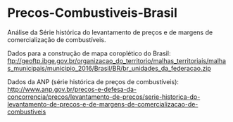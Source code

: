 # Precos-Combustiveis-Brasil
Análise da Série histórica do levantamento de preços e de margens de comercialização de combustíveis.

Dados para a construção de mapa coroplético do Brasil: ftp://geoftp.ibge.gov.br/organizacao_do_territorio/malhas_territoriais/malhas_municipais/municipio_2016/Brasil/BR/br_unidades_da_federacao.zip

Dados da ANP (série histórica de preços de combustíveis): http://www.anp.gov.br/precos-e-defesa-da-concorrencia/precos/levantamento-de-precos/serie-historica-do-levantamento-de-precos-e-de-margens-de-comercializacao-de-combustiveis
